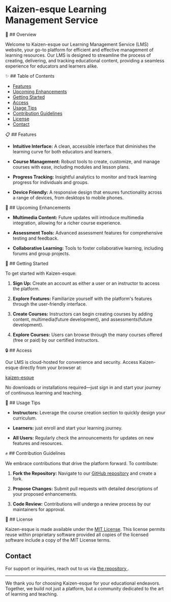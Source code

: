 # Kaizen-esque Learning Management Service

:sunrise: ## Overview

Welcome to Kaizen-esque our Learning Management Service (LMS) website, your go-to platform for efficient and effective management of learning resources. Our LMS is designed to streamline the process of creating, delivering, and tracking educational content, providing a seamless experience for educators and learners alike.

:sparkles: ## Table of Contents

- [Features](#features)
- [Upcoming Enhancements](#upcoming-enhancements)
- [Getting Started](#getting-started)
- [Access](#access)
- [Usage Tips](#usage-tips)
- [Contribution Guidelines](#contribution-guidelines)
- [License](#license)
- [Contact](#contact)

:clipboard: ## Features

- **Intuitive Interface:** A clean, accessible interface that diminishes the learning curve for both educators and learners.

- **Course Management:** Robust tools to create, customize, and manage courses with ease, including modules and lesson plans.

- **Progress Tracking:** Insightful analytics to monitor and track learning progress for individuals and groups.

- **Device Friendly:** A responsive design that ensures functionality across a range of devices, from desktops to mobile phones.


:roller_coaster: ## Upcoming Enhancements

- **Multimedia Content:** Future updates will introduce multimedia integration, allowing for a richer course experience.

- **Assessment Tools:** Advanced assessment features for comprehensive testing and feedback.

- **Collaborative Learning:** Tools to foster collaborative learning, including forums and group projects.


:bookmark_tabs: ## Getting Started

To get started with Kaizen-esque:

1. **Sign Up:** Create an account as either a user or an instructor to access the platform.
   
2. **Explore Features:** Familiarize yourself with the platform's features through the user-friendly interface.

3. **Create Courses:** Instructors can begin creating courses by adding content, multimedia(future development), and assessments(future development).

4. **Explore Courses:** Users can browse through the many courses offered (free or paid) by our certified instructors.

:lock: ## Access

Our LMS is cloud-hosted for convenience and security. Access Kaizen-esque directly from your browser at:

[kaizen-esque](url)

No downloads or installations required—just sign in and start your journey of continuous learning and teaching.


:pencil: ## Usage Tips

- **Instructors:** Leverage the course creation section to quickly design your curriculum.

- **Learners:** just enroll and start your learning journey.

- **All Users:** Regularly check the announcements for updates on new features and resources.


:fist: ## Contribution Guidelines

We embrace contributions that drive the platform forward. To contribute:

1. **Fork the Repository:** Navigate to our [GitHub repository](https://github.com/XenodiusAlpha/kaizen_esque) and create a fork.

2. **Propose Changes:** Submit pull requests with detailed descriptions of your proposed enhancements.

3. **Code Review:** Contributions will undergo a review process by our maintainers for approval.



:page_with_curl: ## License

Kaizen-esque is made available under the [MIT License](https://github.com/XenodiusAlpha/kaizen_esque/blob/main/LICENSE). This license permits reuse within proprietary software provided all copies of the licensed software include a copy of the MIT License terms.

## Contact

For support or inquiries, reach out to us via [the repository ](https://github.com/XenodiusAlpha/kaizen_esque).


---


We thank you for choosing Kaizen-esque for your educational endeavors. Together, we build not just a platform, but a community dedicated to the art of learning and teaching.
